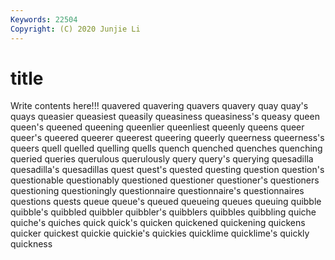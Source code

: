 ```yaml
---
Keywords: 22504
Copyright: (C) 2020 Junjie Li
---
```


# title

Write contents here!!!
quavered 
quavering 
quavers 
quavery 
quay
quay's 
quays 
queasier 
queasiest 
queasily 
queasiness 
queasiness's 
queasy 
queen 
queen's
queened 
queening 
queenlier 
queenliest 
queenly 
queens 
queer 
queer's 
queered 
queerer
queerest 
queering 
queerly 
queerness 
queerness's 
queers 
quell 
quelled 
quelling 
quells
quench 
quenched 
quenches 
quenching 
queried 
queries 
querulous 
querulously 
query 
query's
querying 
quesadilla 
quesadilla's 
quesadillas 
quest 
quest's 
quested 
questing 
question 
question's
questionable 
questionably 
questioned 
questioner 
questioner's 
questioners 
questioning 
questioningly 
questionnaire 
questionnaire's
questionnaires 
questions 
quests 
queue 
queue's 
queued 
queueing 
queues 
queuing 
quibble
quibble's 
quibbled 
quibbler 
quibbler's 
quibblers 
quibbles 
quibbling 
quiche 
quiche's 
quiches
quick 
quick's 
quicken 
quickened 
quickening 
quickens 
quicker 
quickest 
quickie 
quickie's
quickies 
quicklime 
quicklime's 
quickly 
quickness 
